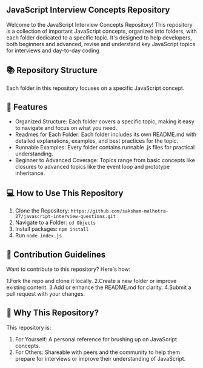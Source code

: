 ## JavaScript Interview Concepts Repository
Welcome to the JavaScript Interview Concepts Repository! This repository is a collection of important JavaScript concepts, organized into folders, with each folder dedicated to a specific topic. It's designed to help developers, both beginners and advanced, revise and understand key JavaScript topics for interviews and day-to-day coding

## 📚 Repository Structure
Each folder in this repository focuses on a specific JavaScript concept. 

## 🌟 Features
+ Organized Structure: Each folder covers a specific topic, making it easy to navigate and focus on what you need.
+ Readmes for Each Folder: Each folder includes its own README.md with detailed explanations, examples, and best practices for the topic.
+ Runnable Examples: Every folder contains runnable .js files for practical understanding.
+ Beginner to Advanced Coverage: Topics range from basic concepts like closures to advanced topics like the event loop and prototype inheritance.

## 💻 How to Use This Repository
1. Clone the Repository:
`https://github.com/saksham-malhotra-27/javascript-interview-questions.git`
2. Navigate to a Folder:
`cd Objects`
3. Install packages:
`npm install`
4. Run
`node index.js`

## 📖 Contribution Guidelines
Want to contribute to this repository? Here's how:

1.Fork the repo and clone it locally.
2.Create a new folder or improve existing content.
3.Add or enhance the README.md for clarity.
4.Submit a pull request with your changes.


## 📌 Why This Repository?
This repository is:

1. For Yourself: A personal reference for brushing up on JavaScript concepts.
2. For Others: Shareable with peers and the community to help them prepare for interviews or improve their understanding of JavaScript.
